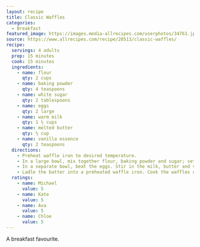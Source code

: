 ```yaml
---
layout: recipe
title: Classic Waffles
categories:
  - Breakfast
featured_image: https://images.media-allrecipes.com/userphotos/34761.jpg
source: https://www.allrecipes.com/recipe/20513/classic-waffles/
recipe:
  servings: 4 adults
  prep: 15 minutes
  cook: 15 minutes
  ingredients:
    - name: flour
      qty: 2 cups
    - name: baking powder
      qty: 4 teaspoons
    - name: white sugar
      qty: 2 tablespoons
    - name: eggs
      qty: 2 large
    - name: warm milk
      qty: 1 ½ cups
    - name: melted butter
      qty: ⅓ cup
    - name: vanilla essence
      qty: 2 teaspoons
  directions:
    - Preheat waffle iron to desired temperature.
    - In a large bowl, mix together flour, baking powder and sugar; set aside.
    - In a separate bowl, beat the eggs. Stir in the milk, butter and vanilla. Pour the milk mixture into the flour mixture; beat until blended.
    - Ladle the batter into a preheated waffle iron. Cook the waffles until golden and crisp.
  ratings:
    - name: Michael
      value: 5
    - name: Kate
      value: 5
    - name: Ava
      value: 5
    - name: Chloe
      value: 5
---
```


A breakfast favourite.
